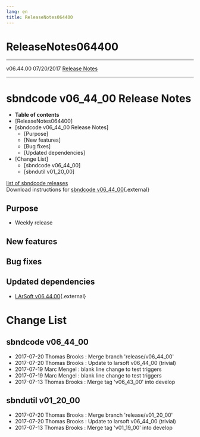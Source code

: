 ```yaml
---
lang: en
title: ReleaseNotes064400
---
```




ReleaseNotes064400
========================================================

  ----------- ------------ -- -- ------------------------------------------------------
  v06.44.00   07/20/2017         [Release Notes](ReleaseNotes064400.html)
  ----------- ------------ -- -- ------------------------------------------------------



sbndcode v06\_44\_00 Release Notes
======================================================================================

-   **Table of contents**
-   [ReleaseNotes064400]
-   [sbndcode v06\_44\_00 Release
    Notes]
    -   [Purpose]
    -   [New features]
    -   [Bug fixes]
    -   [Updated dependencies]
-   [Change List]
    -   [sbndcode v06\_44\_00]
    -   [sbndutil v01\_20\_00]

[list of sbndcode
releases](List_of_SBND_code_releases.html)\
Download instructions for [sbndcode
v06\_44\_00](http://scisoft.fnal.gov/scisoft/bundles/sbnd/v06_44_00/sbndcode-v06_44_00.html){.external}



Purpose
----------------------------------

-   Weekly release



New features
--------------------------------------------



Bug fixes
--------------------------------------



Updated dependencies
------------------------------------------------------------

-   [LArSoft
    v06.44.00](https://cdcvs.fnal.gov/redmine/projects/larsoft/wiki/ReleaseNotes064400){.external}



Change List
==========================================



sbndcode v06\_44\_00
----------------------------------------------------------

-   2017-07-20 Thomas Brooks : Merge branch \'release/v06\_44\_00\'
-   2017-07-20 Thomas Brooks : Update to larsoft v06\_44\_00 (trivial)
-   2017-07-19 Marc Mengel : blank line change to test triggers
-   2017-07-19 Marc Mengel : blank line change to test triggers
-   2017-07-13 Thomas Brooks : Merge tag \'v06\_43\_00\' into develop



sbndutil v01\_20\_00
----------------------------------------------------------

-   2017-07-20 Thomas Brooks : Merge branch \'release/v01\_20\_00\'
-   2017-07-20 Thomas Brooks : Update to larsoft v06\_44\_00 (trivial)
-   2017-07-13 Thomas Brooks : Merge tag \'v01\_19\_00\' into develop
